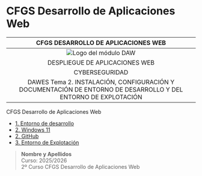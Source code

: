 
# CFGS Desarrollo de Aplicaciones Web

|  CFGS DESARROLLO  DE APLICACIONES WEB |
|:-----------:|
|![Logo del módulo DAW](images/portada.jpg)|
| DESPLIEGUE DE APLICACIONES WEB
| CYBERSEGURIDAD
| DAWES Tema 2. INSTALACIÓN, CONFIGURACIÓN Y DOCUMENTACIÓN DE ENTORNO DE DESARROLLO Y DEL ENTORNO DE EXPLOTACIÓN |

CFGS Desarrollo de Aplicaciones Web
- [1. Entorno de desarrollo](EntornoDesarrollo.md)
- [2. Windows 11](Windows11.md)
- [2. GitHub](GitHub.md)
- [3. Entorno de Explotación](EntornoExplotacion.md)


> **Nombre y Apellidos**  
> Curso: 2025/2026  
> 2º Curso CFGS Desarrollo de Aplicaciones Web  

